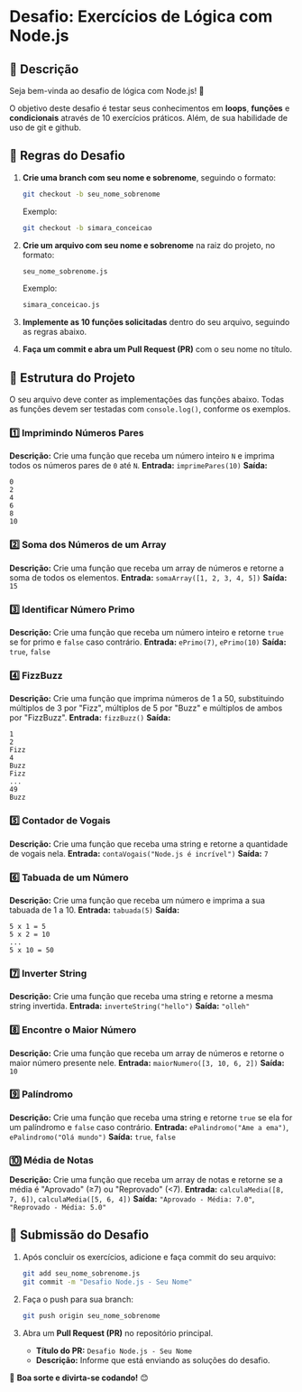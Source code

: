# Desafio: Exercícios de Lógica com Node.js

## 📌 Descrição
Seja bem-vinda ao desafio de lógica com Node.js! 🚀

O objetivo deste desafio é testar seus conhecimentos em **loops**, **funções** e **condicionais** através de 10 exercícios práticos. Além, de sua habilidade de uso de git e github.

## 📝 Regras do Desafio

1. **Crie uma branch com seu nome e sobrenome**, seguindo o formato:
   ```sh
   git checkout -b seu_nome_sobrenome
   ```
   Exemplo:
   ```sh
   git checkout -b simara_conceicao
   ```

2. **Crie um arquivo com seu nome e sobrenome** na raiz do projeto, no formato:
   ```sh
   seu_nome_sobrenome.js
   ```
   Exemplo:
   ```sh
   simara_conceicao.js
   ```

3. **Implemente as 10 funções solicitadas** dentro do seu arquivo, seguindo as regras abaixo.

4. **Faça um commit e abra um Pull Request (PR)** com o seu nome no título.

## 📂 Estrutura do Projeto

O seu arquivo deve conter as implementações das funções abaixo. Todas as funções devem ser testadas com `console.log()`, conforme os exemplos.

### 1️⃣ Imprimindo Números Pares
**Descrição:** Crie uma função que receba um número inteiro `N` e imprima todos os números pares de `0` até `N`.
**Entrada:** `imprimePares(10)`
**Saída:**
```
0
2
4
6
8
10
```

### 2️⃣ Soma dos Números de um Array
**Descrição:** Crie uma função que receba um array de números e retorne a soma de todos os elementos.
**Entrada:** `somaArray([1, 2, 3, 4, 5])`
**Saída:** `15`

### 3️⃣ Identificar Número Primo
**Descrição:** Crie uma função que receba um número inteiro e retorne `true` se for primo e `false` caso contrário.
**Entrada:** `ePrimo(7)`, `ePrimo(10)`
**Saída:** `true`, `false`

### 4️⃣ FizzBuzz
**Descrição:** Crie uma função que imprima números de 1 a 50, substituindo múltiplos de 3 por "Fizz", múltiplos de 5 por "Buzz" e múltiplos de ambos por "FizzBuzz".
**Entrada:** `fizzBuzz()`
**Saída:**
```
1
2
Fizz
4
Buzz
Fizz
...
49
Buzz
```

### 5️⃣ Contador de Vogais
**Descrição:** Crie uma função que receba uma string e retorne a quantidade de vogais nela.
**Entrada:** `contaVogais("Node.js é incrível")`
**Saída:** `7`

### 6️⃣ Tabuada de um Número
**Descrição:** Crie uma função que receba um número e imprima a sua tabuada de 1 a 10.
**Entrada:** `tabuada(5)`
**Saída:**
```
5 x 1 = 5
5 x 2 = 10
...
5 x 10 = 50
```

### 7️⃣ Inverter String
**Descrição:** Crie uma função que receba uma string e retorne a mesma string invertida.
**Entrada:** `inverteString("hello")`
**Saída:** `"olleh"`

### 8️⃣ Encontre o Maior Número
**Descrição:** Crie uma função que receba um array de números e retorne o maior número presente nele.
**Entrada:** `maiorNumero([3, 10, 6, 2])`
**Saída:** `10`

### 9️⃣ Palíndromo
**Descrição:** Crie uma função que receba uma string e retorne `true` se ela for um palíndromo e `false` caso contrário.
**Entrada:** `ePalindromo("Ame a ema")`, `ePalindromo("Olá mundo")`
**Saída:** `true`, `false`

### 🔟 Média de Notas
**Descrição:** Crie uma função que receba um array de notas e retorne se a média é "Aprovado" (≥7) ou "Reprovado" (<7).
**Entrada:** `calculaMedia([8, 7, 6])`, `calculaMedia([5, 6, 4])`
**Saída:** `"Aprovado - Média: 7.0"`, `"Reprovado - Média: 5.0"`

## 🚀 Submissão do Desafio

1. Após concluir os exercícios, adicione e faça commit do seu arquivo:
   ```sh
   git add seu_nome_sobrenome.js
   git commit -m "Desafio Node.js - Seu Nome"
   ```

2. Faça o push para sua branch:
   ```sh
   git push origin seu_nome_sobrenome
   ```

3. Abra um **Pull Request (PR)** no repositório principal.
   - **Título do PR:** `Desafio Node.js - Seu Nome`
   - **Descrição:** Informe que está enviando as soluções do desafio.

🚀 **Boa sorte e divirta-se codando!** 😊

